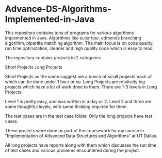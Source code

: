 # Advance-DS-Algorithms-Implemented-in-Java
This repository contains tons of programs for various algorithms implemented in Java. Algorithms like euler tour, edmonds branching algorithm, bipartite matching algorithm. The main focus is on code quality, run time optimization, cleaner and high quality code which is easy to read. 


The repository contains projects in 2 categories

Short Projects
Long Projects

Short Projects as the name suggest are a bunch of small projects each of which can be done under 1 hour or so.
Long Projects are relatively big projects which have a lot of work done to them.
There are 1-3 levels in Long Projects. 

Level 1 is pretty easy, and was written in a day or 2.
Level 2 and three are some thoughtful levels, with some thinking required for them. 

The test cases are in the test case folder. Only the long projects have test cases.

These projects were done as part of the coursework for my course in "Implementation of Advanced Data Structures and Algorithms" at UT Dallas.

All long projects have reports along with them which discusses the run time of test cases and various problems encountered during the project.